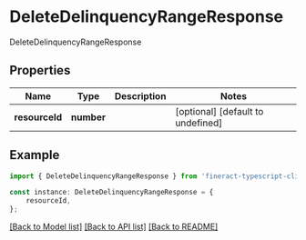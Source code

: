 # DeleteDelinquencyRangeResponse

DeleteDelinquencyRangeResponse

## Properties

Name | Type | Description | Notes
------------ | ------------- | ------------- | -------------
**resourceId** | **number** |  | [optional] [default to undefined]

## Example

```typescript
import { DeleteDelinquencyRangeResponse } from 'fineract-typescript-client';

const instance: DeleteDelinquencyRangeResponse = {
    resourceId,
};
```

[[Back to Model list]](../README.md#documentation-for-models) [[Back to API list]](../README.md#documentation-for-api-endpoints) [[Back to README]](../README.md)

